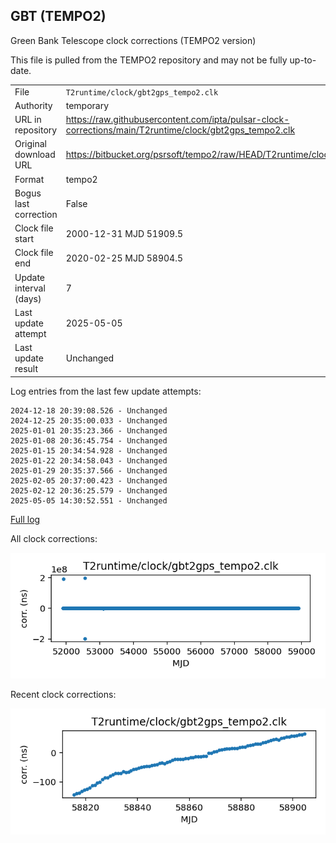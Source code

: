 
## GBT (TEMPO2)

Green Bank Telescope clock corrections (TEMPO2 version)

This file is pulled from the TEMPO2 repository and may not be fully
up-to-date.

|     |     |
|:--- |:--- |
| File | `T2runtime/clock/gbt2gps_tempo2.clk` |
| Authority | temporary |
| URL in repository | <https://raw.githubusercontent.com/ipta/pulsar-clock-corrections/main/T2runtime/clock/gbt2gps_tempo2.clk> |
| Original download URL | <https://bitbucket.org/psrsoft/tempo2/raw/HEAD/T2runtime/clock/gbt2gps.clk> |
| Format | tempo2 |
| Bogus last correction | False |
| Clock file start | 2000-12-31 MJD 51909.5 |
| Clock file end | 2020-02-25 MJD 58904.5 |
| Update interval (days) | 7 |
| Last update attempt | 2025-05-05 |
| Last update result | Unchanged |

Log entries from the last few update attempts:
```
2024-12-18 20:39:08.526 - Unchanged
2024-12-25 20:35:00.033 - Unchanged
2025-01-01 20:35:23.366 - Unchanged
2025-01-08 20:36:45.754 - Unchanged
2025-01-15 20:34:54.928 - Unchanged
2025-01-22 20:34:58.043 - Unchanged
2025-01-29 20:35:37.566 - Unchanged
2025-02-05 20:37:00.423 - Unchanged
2025-02-12 20:36:25.579 - Unchanged
2025-05-05 14:30:52.551 - Unchanged
```
[Full log](https://raw.githubusercontent.com/ipta/pulsar-clock-corrections/main/log/T2runtime/clock/gbt2gps_tempo2.clk.log)


All clock corrections:

![plot of all clock corrections](gbt2gps_tempo2.clk.png "All corrections")

Recent clock corrections:

![plot of recent clock corrections](gbt2gps_tempo2.clk.short.png "Recent corrections")

